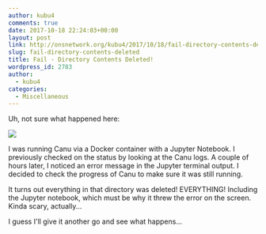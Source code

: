 ```yaml
---
author: kubu4
comments: true
date: 2017-10-18 22:24:03+00:00
layout: post
link: http://onsnetwork.org/kubu4/2017/10/18/fail-directory-contents-deleted/
slug: fail-directory-contents-deleted
title: Fail - Directory Contents Deleted!
wordpress_id: 2783
author:
  - kubu4
categories:
  - Miscellaneous
---
```


Uh, not sure what happened here:

[![](http://owl.fish.washington.edu/Athaliana/20171018_directory_deletion_01.png)](http://owl.fish.washington.edu/Athaliana/20171018_directory_deletion_01.png)

I was running Canu via a Docker container with a Jupyter Notebook. I previously checked on the status by looking at the Canu logs. A couple of hours later, I noticed an error message in the Jupyter terminal output. I decided to check the progress of Canu to make sure it was still running.

It turns out everything in that directory was deleted! EVERYTHING! Including the Jupyter notebook, which must be why it threw the error on the screen. Kinda scary, actually...

I guess I'll give it another go and see what happens...
